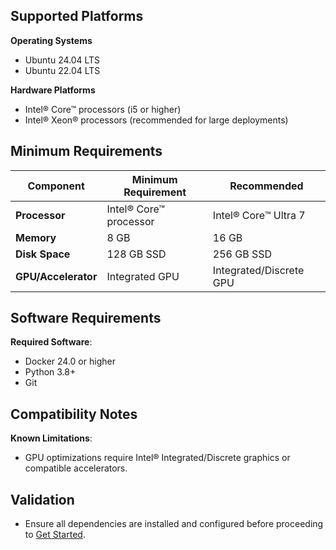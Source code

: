 ## Supported Platforms
<!--
**Guidelines**:
- Include supported operating systems, versions, and platform-specific notes.
-->
**Operating Systems**
- Ubuntu 24.04 LTS 
- Ubuntu 22.04 LTS

**Hardware Platforms**
- Intel® Core™ processors (i5 or higher)
- Intel® Xeon® processors (recommended for large deployments)

## Minimum Requirements
| **Component**      | **Minimum Requirement**   | **Recommended**         |
|---------------------|---------------------------|--------------------------|
| **Processor**       | Intel® Core™ processor   | Intel® Core™ Ultra 7    |
| **Memory**          | 8 GB                     | 16 GB                   |
| **Disk Space**      | 128 GB SSD               | 256 GB SSD              |
| **GPU/Accelerator** | Integrated GPU           | Integrated/Discrete GPU  |

## Software Requirements

**Required Software**:
- Docker 24.0 or higher 
- Python 3.8+
- Git

## Compatibility Notes

**Known Limitations**:
- GPU optimizations require Intel® Integrated/Discrete graphics or compatible accelerators.

## Validation
- Ensure all dependencies are installed and configured before proceeding to [Get Started](./get-started.md).